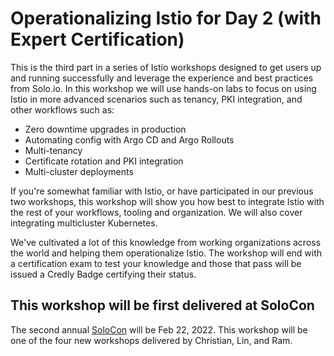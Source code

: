# Operationalizing Istio for Day 2 (with Expert Certification)

This is the third part in a series of Istio workshops designed to get users up and running successfully and leverage the experience and best practices from Solo.io. In this workshop we will use hands-on labs to focus on using Istio in more advanced scenarios such as tenancy, PKI integration, and other workflows such as:

* Zero downtime upgrades in production
* Automating config with Argo CD and Argo Rollouts
* Multi-tenancy
* Certificate rotation and PKI integration
* Multi-cluster deployments

If you're somewhat familiar with Istio, or have participated in our previous two workshops, this workshop will show you how best to integrate Istio with the rest of your workflows, tooling and organization. We will also cover integrating multicluster Kubernetes. 

We've cultivated a lot of this knowledge from working organizations across the world and helping them operationalize Istio. The workshop will end with a certification exam to test your knowledge and those that pass will be issued a Credly Badge certifying their status. 


## This workshop will be first delivered at SoloCon 

The second annual [SoloCon](https://solocon.io) will be Feb 22, 2022. This workshop will be one of the four new workshops delivered by Christian, Lin, and Ram. 
